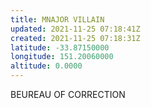 ```yaml
---
title: MNAJOR VILLAIN
updated: 2021-11-25 07:18:41Z
created: 2021-11-25 07:18:31Z
latitude: -33.87150000
longitude: 151.20060000
altitude: 0.0000
---
```


BEUREAU OF CORRECTION